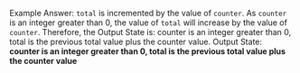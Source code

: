 Example Answer:
`total` is incremented by the value of `counter`. As `counter` is an integer greater than 0, the value of `total` will increase by the value of `counter`. Therefore, the Output State is: counter is an integer greater than 0, total is the previous total value plus the counter value.
Output State: **counter is an integer greater than 0, total is the previous total value plus the counter value**